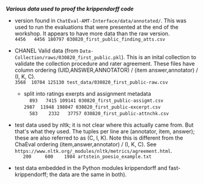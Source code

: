 ***Various data used to proof the krippendorff code***

* version found in `ChatEval-AMT-Interface/data/annotated/`. This was used to run the evaluations that were presented at the end of the workshop. It appears to have more data than the raw version.\
`4456   4456 180797 030820_first_public_finding_atts.csv`


* CHANEL Valid data (from `Data-Collection/raws/030820_first_public.pkl`). This is an inital collection to validate the collection procedure and rater agreement. These files have column ordering (UID,ANSWER,ANNOTATOR) / (item answer,annotator) / (I, K, C). \
  `3568  10704 125130 test_data/030820_first_public-raw.csv`
  * split into ratings exerpts and assignment metadata\
 `  893   7415 109141 030820_first_public-assigmt.csv`\
  `2987  11948 198047 030820_first_public-excerpt.csv`\
 `  583    2332   37757 030820_first_public-attnchk.csv`

* test data used by nltk; it is not clear where this actually came from. But that's what they used. The tuples per line are (annotator, item, answer); these are also referred to as (C, I, K). Note this is different from the ChaEval ordering (item,answer,annotator) / (I, K, C). See `https://www.nltk.org/_modules/nltk/metrics/agreement.html`.\
`   200     600    1984 artstein_poesio_example.txt`

* test data embedded in the Python modules krippendorff and fast-krippendorff; the data are the same in both).
